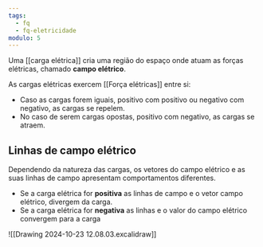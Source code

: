 ```yaml
---
tags:
  - fq
  - fq-eletricidade
modulo: 5
---
```


Uma [[carga elétrica]] cria uma região do espaço onde atuam as forças elétricas, chamado **campo elétrico**.

As cargas elétricas exercem [[Força elétricas]] entre si:
- Caso as cargas forem iguais, positivo com positivo ou negativo com negativo, as cargas se repelem.
- No caso de serem cargas opostas, positivo com negativo, as cargas se atraem.

## Linhas de campo elétrico
Dependendo da natureza das cargas, os vetores do campo elétrico e as suas linhas de campo apresentam comportamentos diferentes.

- Se a carga elétrica for **positiva** as linhas de campo e o vetor campo elétrico, divergem da carga.
- Se a carga elétrica for **negativa** as linhas e o valor do campo elétrico convergem para a carga

![[Drawing 2024-10-23 12.08.03.excalidraw]]
